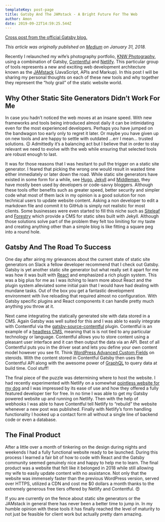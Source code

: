 ```yaml
---
templateKey: post-page
title: Gatsby And The JAMstack - A Bright Future For The Web
author: Amon
date: 2019-09-22T14:59:25.544Z
---
```


[Cross post from the official Gatsby blog.](https://www.gatsbyjs.org/blog/2018-02-16-bright-future-for-the-web/)

_This article was originally published on [Medium](https://medium.com/@ryanwiemer/gatsby-and-the-jam-stack-91e31508f364) on January 31, 2018._

Recently I relaunched my wife’s photography portfolio, [KNW Photography](https://www.knw.io/), using a combination of Gatsby, [Contentful](https://www.contentful.com/) and [Netlify](https://www.netlify.com/). This particular group of tools represents a new and exciting web development architecture known as the [JAMstack](https://jamstack.org/) (JavaScript, APIs and Markup). In this post I will be sharing my personal thoughts on each of these new tools and why together they represent the “holy grail” of the static website world.

## [](#why-other-static-site-generators-didnt-work-for-me)Why Other Static Site Generators Didn’t Work For Me

In case you hadn’t noticed the web moves at an insane speed. With new frameworks and tools being introduced almost daily it can be intimidating even for the most experienced developers. Perhaps you have jumped on the bandwagon too early only to regret it later. Or maybe you have given up on new tools and are happy to settle with outdated …err I mean… trusted solutions. 😉 Admittedly it’s a balancing act but I believe that in order to stay relevant we need to evolve with the web while ensuring that selected tools are robust enough to last.

It was for those reasons that I was hesitant to pull the trigger on a static site generator. I feared that picking the wrong one would result in wasted time either immediately or later down the road. While static site generators have existed in some form for a while, see [Hugo](https://gohugo.io/), [Jekyll](https://jekyllrb.com/) and [Middleman](https://middlemanapp.com/), they have mostly been used by developers or code-savvy bloggers. Although these tools offer benefits such as greater speed, better security and simpler code what most of them lack in my opinion is a good solution for non technical users to update website content. Asking a non developer to edit a markdown file and commit it to GitHub is simply not realistic for most clients. Some businesses were even started to fill this niche such as [Siteleaf](https://www.siteleaf.com/) and [Forestry](https://forestry.io/) which provide a CMS for static sites built with Jekyll. Although those solutions solve part of the problem they felt too limiting for my taste and creating anything other than a simple blog is like fitting a square peg into a round hole.

## [](#gatsby-and-the-road-to-success)Gatsby And The Road To Success

One day after airing my grievances about the current state of static site generators on Slack a fellow developer recommend that I check out Gatsby. Gatsby is yet another static site generator but what really set it apart for me was how it was built with [React](https://reactjs.org/) and emphasized a rich plugin system. This was a big plus for me as I was itching to learn more about React and the plugin system alleviated some initial pain that I would have had dealing with mundane tasks. Out of the box you get a fantastic development environment with live reloading that required almost no configuration. With Gatsby specific plugins and React components it can handle pretty much anything you throw at it.

Next came integrating the statically generated site with data stored in a CMS. Again Gatsby was well suited for this and I was able to easily integrate with Contentful via the [gatsby-source-contentful](/packages/gatsby-source-contentful/) plugin. Contentful is an example of a [headless CMS](/docs/headless-cms/), meaning that is is not tied to any particular technology or language. Contentful allows you to store content using a pleasant user interface and it can then output the data via an API. Best of all Contentful puts you in the driver seat and lets you define your own content model however you see fit. Think [WordPress Advanced Custom Fields](https://www.advancedcustomfields.com/) on steroids. With the content stored in Contentful Gatsby then uses the Contentful API along with the awesome power of [GraphQL](http://graphql.org/) to query data at build time. Cool stuff!

The final piece of the puzzle was determining where to host the website. I had recently experimented with Netlify on a somewhat [pointless website for my dog](https://www.doggoforhire.com/) and I was impressed by its ease of use and how they offered a fully featured developer tier for free. In no time I was able to get my Gatsby powered website up and running on Netlify. Then with the help of webhooks I was able to have Contentful tell Netlify to “rebuild” the website whenever a new post was published. Finally with Netlify’s form handling functionality I hooked up a contact form all without a single line of backend code or even a database.

## [](#the-final-product)The Final Product

After a little over a month of tinkering on the design during nights and weekends I had a fully functional website ready to be launched. During this process I learned a fair bit of how to code with React and the Gatsby community seemed genuinely nice and happy to help me to learn. The final product was a website that felt like it belonged in 2018 while still allowing my wife to easily update content with no assistance. Not only that the website was immensely faster than the previous WordPress version, served over HTTPS, utilized a CDN and cost me \$0 dollars a month thanks to the extremely generous free tiers offered by Netlify and Contentful. 😍

If you are currently on the fence about static site generators or the JAMstack in general there has never been a better time to jump in. In my humble opinion with these tools it has finally reached the level of maturity to not just be feasible for client work but actually pretty darn amazing.
